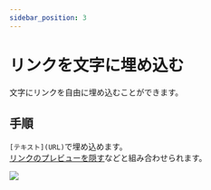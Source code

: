 ```yaml
---
sidebar_position: 3
---
```


# リンクを文字に埋め込む

文字にリンクを自由に埋め込むことができます。

## 手順

`[テキスト](URL)`で埋め込めます。   
[リンクのプレビューを隠す](/docs/tutorial-text-decoration/hide-preview.md)などと組み合わせられます。

<div style={{ display: 'flex', justifyContent: 'center', alignItems: 'center' }}>
  <img 
    src={require("./img/embedded-url.webp").default} 
    style={{
      transform: 'scale(0.8)',
      margin: '-60px auto'
    }} 
  />
</div>
